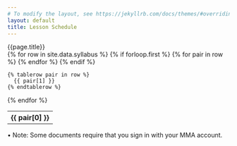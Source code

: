 ```yaml
---
# To modify the layout, see https://jekyllrb.com/docs/themes/#overriding-theme-defaults
layout: default
title: Lesson Schedule
---
```


<!-- <div style="width:max-content; background-color: pink;"> -->
<!-- <div> -->
<!-- <h2 style="text-align:center;margin-top: 1rem; font-size:1.5rem; font-weight:bold; color: #828282">{{page.title}} </h2> -->

<div class="home-h2"> {{page.title}} </div>
<div>
<table class="syllabus">
  {% for row in site.data.syllabus %}
    {% if forloop.first %}
    <tr>
      {% for pair in row %}
        <th>{{ pair[0] }}</th>
      {% endfor %}
    </tr>
    {% endif %}

    {% tablerow pair in row %}
      {{ pair[1] }}
    {% endtablerow %}
  {% endfor %}
</table>
</div> 

<div style="margin-bottom: 1rem">
&bull; Note: Some documents require that you sign in with your MMA account.
</div>
<div>
<!-- <p><a href="lessons/l01_introduction.html"> Attempting link 1 </a></p> -->
<!-- <p><a href="_lessons/introduction.html"> Attempting link 2 </a></p> -->
</div>
